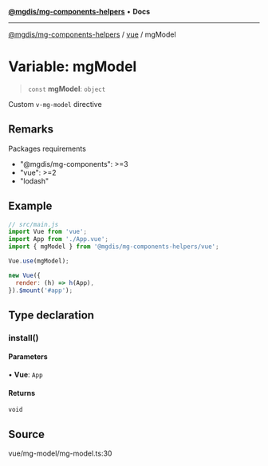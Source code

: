 [**@mgdis/mg-components-helpers**](../../README.md) • **Docs**

***

[@mgdis/mg-components-helpers](../../README.md) / [vue](../README.md) / mgModel

# Variable: mgModel

> `const` **mgModel**: `object`

Custom `v-mg-model` directive

## Remarks

Packages requirements
- "@mgdis/mg-components": \>=3
- "vue": \>=2
- "lodash"

## Example

```js
// src/main.js
import Vue from 'vue';
import App from './App.vue';
import { mgModel } from '@mgdis/mg-components-helpers/vue';

Vue.use(mgModel);

new Vue({
  render: (h) => h(App),
}).$mount('#app');
```

## Type declaration

### install()

#### Parameters

• **Vue**: `App`

#### Returns

`void`

## Source

vue/mg-model/mg-model.ts:30
